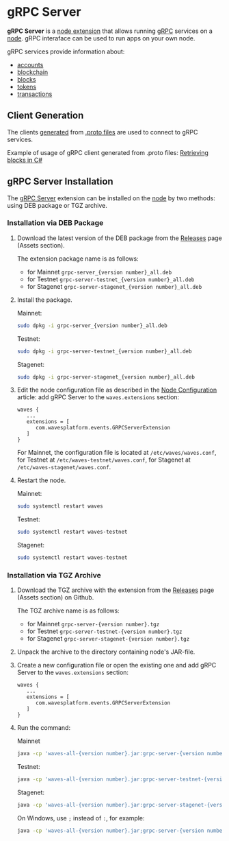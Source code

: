 # gRPC Server

**gRPC Server** is a [node extension](/en/waves-node/extensions/)  that allows running [gRPC](https://en.wikipedia.org/wiki/GRPC) services on a [node](/en/blockchain/node/).  gRPC interaface can be used to run apps on your own node.

gRPC services provide information about:

* [accounts](/en/blockchain/account/)
* [blockchain](/en/blockchain/blockchain/)
* [blocks](/en/blockchain/block/)
* [tokens](/en/blockchain/token/)
* [transactions](/en/blockchain/transaction/)

## Client Generation

The clients [generated](https://grpc.io/docs/tutorials/) from [.proto files](https://github.com/wavesplatform/protobuf-schemas) are used to connect to gRPC services.

Example of usage of gRPC client generated from .proto files: [Retrieving blocks in C#](https://github.com/wavesplatform/WavesCS/blob/master/WavesCSTests/ProtobufTest.cs)

## gRPC Server Installation

The [gRPC Server](/en/waves-node/extensions/grpc-server/) extension can be installed on the [node](/en/blockchain/node/) by two methods: using DEB package or TGZ archive.

### Installation via DEB Package

1. Download the latest version of the DEB package from the [Releases](https://github.com/wavesplatform/Waves/releases) page (Assets section).

   The extension package name is as follows:

   * for Mainnet `grpc-server_{version number}_all.deb`
   * for Testnet `grpc-server-testnet_{version number}_all.deb`
   * for Stagenet `grpc-server-stagenet_{version number}_all.deb`

2. Install the package.

   Mainnet:

   ```bash
   sudo dpkg -i grpc-server_{version number}_all.deb
   ```

   Testnet:

   ```bash
   sudo dpkg -i grpc-server-testnet_{version number}_all.deb
   ```

   Stagenet:

   ```bash
   sudo dpkg -i grpc-server-stagenet_{version number}_all.deb
   ```

3. Edit the node configuration file as described in the [Node Configuration](/en/waves-node/node-configuration) article: add gRPC Server to the `waves.extensions` section:

   ```
   waves {
      ...
      extensions = [
         com.wavesplatform.events.GRPCServerExtension
      ]
   }
   ```

   For Mainnet, the configuration file is located at `/etc/waves/waves.conf`, for Testnet at `/etc/waves-testnet/waves.conf`, for Stagenet at `/etc/waves-stagenet/waves.conf`.

4. Restart the node.

   Mainnet:

   ```bash
   sudo systemctl restart waves
   ```

   Testnet:

   ```bash
   sudo systemctl restart waves-testnet
   ```

   Stagenet:

   ```bash
   sudo systemctl restart waves-testnet
   ```

### Installation via TGZ Archive

1. Download the TGZ archive with the extension from the [Releases](https://github.com/wavesplatform/Waves/releases) page (Assets section) on Github.

   The TGZ archive name is as follows:

   * for Mainnet `grpc-server-{version number}.tgz`
   * for Testnet `grpc-server-testnet-{version number}.tgz`
   * for Stagenet `grpc-server-stagenet-{version number}.tgz`

2. Unpack the archive to the directory containing node's JAR-file.

3. Create a new configuration file or open the existing one and add gRPC Server to the `waves.extensions` section:
   
   ```
   waves {
      ...
      extensions = [
         com.wavesplatform.events.GRPCServerExtension
      ]
   }
   ```

4. Run the command:

   Mainnet

   ```bash
   java -cp 'waves-all-{version number}.jar:grpc-server-{version number}/lib/*' com.wavesplatform.Application {configuration file name}.conf
   ```

   Testnet:

   ```bash
   java -cp 'waves-all-{version number}.jar:grpc-server-testnet-{version number}/lib/*' com.wavesplatform.Application {configuration file name}.conf
   ```

   Stagenet:

   ```bash
   java -cp 'waves-all-{version number}.jar:grpc-server-stagenet-{version number}/lib/*' com.wavesplatform.Application {configuration file name}.conf
   ```

   On Windows, use `;` instead of `:`, for example:

   ```bash
   java -cp 'waves-all-{version number}.jar;grpc-server-{version number}/lib/*' com.wavesplatform.Application {configuration file name}.conf
